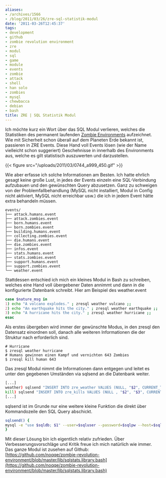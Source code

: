 ```yaml
---
aliases:
- /archives/1566
- /blog/2011/03/26/zre-sql-statistik-modul
date: '2011-03-26T12:45:37'
tags:
- development
- github
- zombie revolution environment
- zre
- modul
- sql
- game
- module
- events
- zombie
- attack
- shell
- han solo
- zombies
- mysql
- chewbacca
- debian
- bash
title: ZRE | SQL Statistik Modul
---
```


Ich möchte kurz ein Wort über das SQL Modul verlieren, welches die
Statistiken des permanent laufenden [Zombie
Environments](http://zombies.n0q.org) aufzeichnet. Wie mit Sicherheit schon
überall auf dem Planeten Erde bekannt ist, passieren in ZRE Events. Diese
Hand voll Events lösen (wie der Name vielleicht schon suggeriert)
Geschehnisse in innerhalb des Environments aus, welche es gilt statistisch
auszuwerten und darzustellen.

{{< figure src="/uploads/2011/03/0744_a999_450.gif" >}}

Wie aber erfasse ich solche Informationen am Besten. Ich hatte ehrlich
gesagt keine große Lust, in jedes der Events einzeln eine SQL-Verbindung
aufzubauen und den gewünschten Query abzusetzen. Ganz zu schweigen von der
Problemfallbehandlung (MySQL nicht installiert, Modul in Config nicht
aktiviert, MySQL nicht erreichbar usw.) die ich in jedem Event hätte extra
behandeln müssen.


```
events/
├── attack.humans.event
├── attack.zombies.event
├── born.humans.event
├── born.zombies.event
├── building.humans.event
├── collecting.zombies.event
├── die.humans.event
├── die.zombies.event
├── infos.event
├── stats.humans.event
├── stats.zombies.event
├── support.humans.event
├── support.zombies.event
└── weather.event
```


Stattdessen entschied ich mich ein kleines Modul in Bash zu schreiben, welches eine Hand voll übergebener Daten annimmt und dann in die konfigurierte Datenbank schreibt.  Hier am Beispiel des weather.event

``` bash
case $nature_msg in
1) echo "A volcano explodes." ; zresql weather vulcano ;;
2) echo "An earthquake hits the city." ; zresql weather earthquake ;;
3) echo "A hurricane hits the city." ; zresql weather hurricane ;;
esac
```

Als erstes übergeben wird immer der gewünschte Modus, in den zresql den
Datensatz einordnen soll, danach alle weiteren Informationen die der
Struktur nach erforderlich sind.

```
# Hurricane
$ zresql weather hurricane
# Humans gewinnen einen Kampf und vernichten 643 Zombies
$ zresql kill human 643
```

Das zresql Modul nimmt die Informationen dann entgegen und leitet es unter
den gegebenen Umständen via sqlsend an die Datenbank weiter.

``` bash
[...]
weather) sqlsend "INSERT INTO zre_weather VALUES (NULL, "$2", CURRENT_TIMESTAMP);" ;;
kill) sqlsend "INSERT INTO zre_kills VALUES (NULL , "$2", "$3", CURRENT_TIMESTAMP);" ;;
[...]
```

sqlsend ist im Grunde nur eine weitere kleine Funktion die direkt über
Kommandozeile den SQL Query abschickt.

``` bash
sqlsend() {
mysql -e "use $sqldb; $1" --user=$sqluser --password=$sqlpw --host=$sqlhost
}
```

Mit dieser Lösung bin ich eigentlich relativ zufrieden. Über
Verbesserungsvorschläge und Kritik freue ich mich natürlich wie immer. Das
ganze Modul ist zusehen auf Github:
[https://github.com/noqqe/zombie-revolution-environment/blob/master/lib/sqlstats.library.bash](https://github.com/noqqe/zombie-revolution-environment/blob/master/lib/sqlstats.library.bash)
